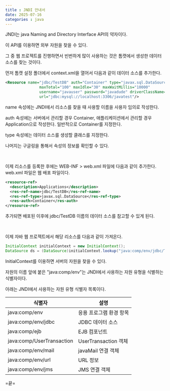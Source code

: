 ```yaml
---
title : JNDI 안내서
date: 2025-07-16
categories : java
---
```


JNDI는 java Naming and Directory Interface API의 약자이다.

이 API를 이용하면 외부 자원을 찾을 수 있다.

그 중 웹 프로젝트를 진행하면서 빈번하게 많이 사용하는 것은 톰캣에서 생성한 데이터 소스를 찾는 것이다. 

먼저 톰캣 설정 폴더에서 context.xml을 열어서 다음과 같이 데이터 소스를 추가한다.

```xml
<Resource name="jdbc/TestDB" auth="Container" type="javax.sql.DataSource"
               maxTotal="100" maxIdle="30" maxWaitMillis="10000"
               username="javauser" password="javadude" driverClassName="com.mysql.jdbc.Driver"
               url="jdbc:mysql://localhost:3306/javatest"/>
```

name 속성에는 JNDI에서 리소스를 찾을 때 사용할 이름을 사용자 임의로 작성한다.

auth 속성에는 서버에서 관리할 경우 Container, 애플리케이션에서 관리할 경우 Application으로 작성한다. 일반적으로 Container를 지정한다.

type 속성에는 데이터 소스를 생성할 클래스를 지정한다. 

나머지는 구글링을 통해서 속성의 정보를 확인할 수 있다.

<br>

이제 리소스를 등록한 후에는 WEB-INF > web.xml 파일에 다음과 같이 추가한다. web.xml 파일은 웹 배포 파일이다.

```xml
<resource-ref>
  <description>Applications</description>
  <res-ref-name>jdbc/TestDB</res-ref-name>
  <res-ref-type>javax.sql.DataSource</res-ref-type>
  <res-auth>Container</res-auth>
</resource-ref>
```

추가되면 배포된 이후에 jdbc/TestDB 이름의 데이터 소스를 참고할 수 있게 된다.

<br>

이제 자바 웹 프로젝트에서 해당 리소스를 다음과 같이 가져온다.

```java
InitialContext initialContext = new InitialContext();
DataSource ds = (DataSource)initialContext.lookup("java:comp/env/jdbc/TestDB");
```

InitialContext를 이용하면 서버의 자원을 찾을 수 있다.

자원의 이름 앞에 붙은 "java:comp/env"는 JNDI에서 사용하는 자원 유형을 식별하는 식별자이다.

아래는 JNDI에서 사용하는 자원 유형 식별자 목록이다.

| 식별자 | 설명 |
| ------------ | ------------- |
| java:comp/env | 응용 프로그램 환경 항목  |
| java:comp/env/jdbc | JDBC 데이터 소스  |
| java:comp/ejb | EJB 컴포넌트  |
| java:comp/UserTransaction | UserTransaction 객체 |
| java:comp/env/mail | javaMail 연결 객체 |
| java:comp/env/url | URL 정보 |
| java:comp/env/jms | JMS 연결 객체 |



=끝=





































